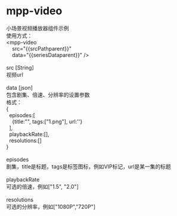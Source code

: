 # mpp-video
小场景视频播放器组件示例
<br/>
使用方式：
<br/>
&lt;mpp-video<br/>
&nbsp;&nbsp;&nbsp;&nbsp;src="{{srcPathparent}}"<br/>
&nbsp;&nbsp;&nbsp;&nbsp;data="{{seriesDataparent}}" /&gt;
<br/><br/>
src [String]<br/>
视频url
<br/><br/>
data [json]<br/>
包含剧集、倍速、分辨率的设置参数<br/>
格式：<br/>
{<br/>
&nbsp;&nbsp;episodes:[ <br/>
&nbsp;&nbsp;&nbsp;&nbsp;{title:"", tags:["1.png"], url:''} <br/>
&nbsp;&nbsp;],  <br/>
&nbsp;&nbsp;playbackRate:[], <br/>
&nbsp;&nbsp;resolutions:[] <br/>
}
<br/><br/>
episodes<br/>
剧集，title是标题，tags是标签图标，例如VIP标记，url是某一集的标题<br/>
<br/>
playbackRate<br/>
可选的倍速，例如["1.5", "2.0"]<br/>
<br/>
resolutions<br/>
可选的分辨率，例如["1080P","720P"]<br/>
